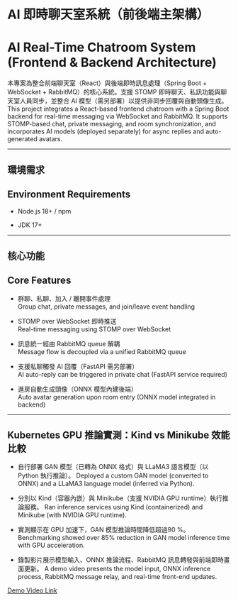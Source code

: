 # AI 即時聊天室系統（前後端主架構）

# AI Real-Time Chatroom System (Frontend & Backend Architecture)

本專案為整合前端聊天室（React）與後端即時訊息處理（Spring Boot + WebSocket + RabbitMQ）的核心系統。支援 STOMP 即時聊天、私訊功能與聊天室人員同步，並整合 AI 模型（需另部署）以提供非同步回覆與自動頭像生成。  
This project integrates a React-based frontend chatroom with a Spring Boot backend for real-time messaging via WebSocket and RabbitMQ. It supports STOMP-based chat, private messaging, and room synchronization, and incorporates AI models (deployed separately) for async replies and auto-generated avatars.

---

## 環境需求

## Environment Requirements

- Node.js 18+ / npm
    
- JDK 17+
    

---

## 核心功能

## Core Features

- 群聊、私聊、加入 / 離開事件處理  
    Group chat, private messages, and join/leave event handling
    
- STOMP over WebSocket 即時推送  
    Real-time messaging using STOMP over WebSocket
    
- 訊息統一經由 RabbitMQ queue 解耦  
    Message flow is decoupled via a unified RabbitMQ queue
    
- 支援私聊觸發 AI 回覆（FastAPI 需另部署）  
    AI auto-reply can be triggered in private chat (FastAPI service required)
    
- 進房自動生成頭像（ONNX 模型內建後端）  
    Auto avatar generation upon room entry (ONNX model integrated in backend)

---

## Kubernetes GPU 推論實測：Kind vs Minikube 效能比較

- 自行部署 GAN 模型（已轉為 ONNX 格式）與 LLaMA3 語言模型（以 Python 執行推論）。
Deployed a custom GAN model (converted to ONNX) and a LLaMA3 language model (inferred via Python).

- 分別以 Kind（容器內嵌）與 Minikube（支援 NVIDIA GPU runtime）執行推論服務。
Ran inference services using Kind (containerized) and Minikube (with NVIDIA GPU runtime).

- 實測顯示在 GPU 加速下，GAN 模型推論時間降低超過90 %。
Benchmarking showed over 85% reduction in GAN model inference time with GPU acceleration.

- 錄製影片展示模型輸入、ONNX 推論流程、RabbitMQ 訊息轉發與前端即時畫面更新。
A demo video presents the model input, ONNX inference process, RabbitMQ message relay, and real-time front-end updates.


[Demo Video Link](https://www.youtube.com/watch?v=Ii5rjODYvfo)